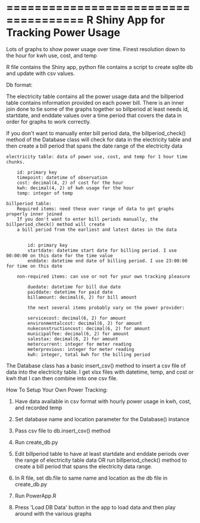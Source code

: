 =====================================
R Shiny App for Tracking Power Usage
=====================================

Lots of graphs to show power usage over time.
Finest resolution down to the hour for kwh use, cost, and temp

R file contains the Shiny app, python file contains a script to create sqlite db and update with 
csv values.

Db format:

The electricity table contains all the power usage data and the billperiod table contains information provided on each power bill. There is an inner join done to tie some of the graphs together so billperiod at least needs id, startdate, and enddate values over a time period that covers the data in order for graphs to work correctly.

If you don't want to manually enter bill period data, the billperiod_check() method of the Database class will check for data in the electricity table and then create a bill period that spans the date range of the electricity data

    electricity table: data of power use, cost, and temp for 1 hour time chunks. 

        id: primary key
        timepoint: datetime of observation
        cost: decimal(4, 2) of cost for the hour
        kwh: decimal(4, 2) of kwh usage for the hour
        temp: integer of temp

    billperiod table:
        Required items: need these over range of data to get graphs properly inner joined
        If you don't want to enter bill periods manually, the billperiod_check() method will create
        a bill period from the earliest and latest dates in the data


            id: primary key
            startdate: datetime start date for billing period. I use 00:00:00 on this date for the time value
            enddate: datetime end date of billing period. I use 23:00:00 for time on this date

        non-required items: can use or not for your own tracking pleasure

            duedate: datetime for bill due date
            paiddate: datetime for paid date
            billamount: decimal(6, 2) for bill amount

            the next several items probably vary on the power provider:

            servicecost: decimal(6, 2) for amount
            environmentalcost: decimal(6, 2) for amount
            nukeconstructioncost: decimal(6, 2) for amount
            municipalfee: decimal(6, 2) for amount
            salestax: decimal(6, 2) for amount
            metercurrent: integer for meter reading
            meterprevious: integer for meter reading
            kwh: integer, total kwh for the billing period

The Database class has a basic insert_csv() method to insert a csv file of data into the electricity table. I get xlsx files with datetime, temp, and cost or kwh that I can then combine into one csv file.


How To Setup Your Own Power Tracking:

1.  Have data available in csv format with hourly power usage in kwh, cost, and recorded temp

2.  Set database name and location parameter for the Database() instance

3.  Pass csv file to db.insert_csv() method

4.  Run create_db.py

5.  Edit billperiod table to have at least startdate and enddate periods over the range of electricity table data OR run
billperiod_check() method to create a bill period that spans the electricity data range.

6.  In R file, set db.file to same name and location as the db file in create_db.py

7.  Run PowerApp.R

8.  Press 'Load DB Data' button in the app to load data and then play around with the various graphs

